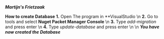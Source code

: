 ***Martijn's Frietzaak***

**How to create Database**
**1.** Open The program in **VisualStudio \n
**2.** Go to tools and select **Nuget Packet Manager Console** \n
**3.** Type *add-migration* and press enter \n
**4.** Type *update-database* and press enter \n 
\n
***You have now created the Database***
